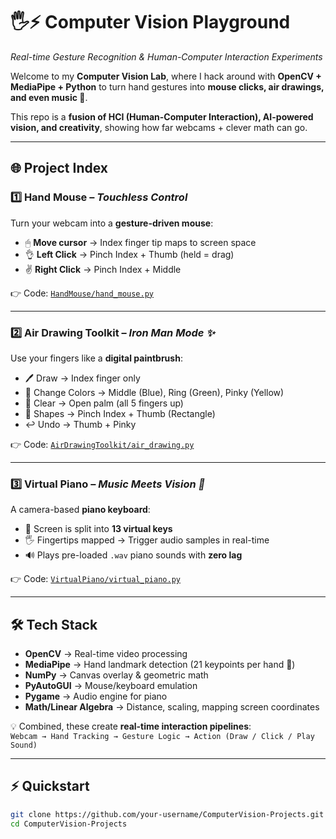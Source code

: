 # 🖐️⚡ Computer Vision Playground  
_Real-time Gesture Recognition & Human-Computer Interaction Experiments_  

Welcome to my **Computer Vision Lab**, where I hack around with **OpenCV + MediaPipe + Python** to turn hand gestures into **mouse clicks, air drawings, and even music 🎹**.  

This repo is a **fusion of HCI (Human-Computer Interaction), AI-powered vision, and creativity**, showing how far webcams + clever math can go.  

---

## 🌐 Project Index  

### 1️⃣ Hand Mouse – _Touchless Control_  
Turn your webcam into a **gesture-driven mouse**:  
- 🖱 **Move cursor** → Index finger tip maps to screen space  
- 👌 **Left Click** → Pinch Index + Thumb (held = drag)  
- ✌️ **Right Click** → Pinch Index + Middle  

👉 Code: [`HandMouse/hand_mouse.py`](hand_mouse.py)  

---

### 2️⃣ Air Drawing Toolkit – _Iron Man Mode ✨_  
Use your fingers like a **digital paintbrush**:  
- 🖊 Draw → Index finger only  
- 🎨 Change Colors → Middle (Blue), Ring (Green), Pinky (Yellow)  
- 🧹 Clear → Open palm (all 5 fingers up)  
- 📐 Shapes → Pinch Index + Thumb (Rectangle)  
- ↩️ Undo → Thumb + Pinky  

👉 Code: [`AirDrawingToolkit/air_drawing.py`](air_drawing.py)  

---

### 3️⃣ Virtual Piano – _Music Meets Vision 🎵_  
A camera-based **piano keyboard**:  
- 🎹 Screen is split into **13 virtual keys**  
- 🖐 Fingertips mapped → Trigger audio samples in real-time  
- 🔊 Plays pre-loaded `.wav` piano sounds with **zero lag**  

👉 Code: [`VirtualPiano/virtual_piano.py`](virtual_piano.py)  

---

## 🛠 Tech Stack  

- **OpenCV** → Real-time video processing  
- **MediaPipe** → Hand landmark detection (21 keypoints per hand 🤯)  
- **NumPy** → Canvas overlay & geometric math  
- **PyAutoGUI** → Mouse/keyboard emulation  
- **Pygame** → Audio engine for piano  
- **Math/Linear Algebra** → Distance, scaling, mapping screen coordinates  

💡 Combined, these create **real-time interaction pipelines**:  
`Webcam → Hand Tracking → Gesture Logic → Action (Draw / Click / Play Sound)`  

---

## ⚡ Quickstart  

```bash
git clone https://github.com/your-username/ComputerVision-Projects.git
cd ComputerVision-Projects
